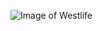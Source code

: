 ![Image of Westlife](https://image.baidu.com/search/detail?ct=503316480&z=0&ipn=false&word=Westlife&step_word=&hs=0&pn=9&spn=0&di=7249025186345779201&pi=0&rn=1&tn=baiduimagedetail&is=0%2C0&istype=0&ie=utf-8&oe=utf-8&in=&cl=2&lm=-1&st=undefined&cs=43993888%2C899825542&os=1083041140%2C3512918059&simid=25243212%2C593307451&adpicid=0&lpn=0&ln=1084&fr=&fmq=1694122153770_R&fm=&ic=undefined&s=undefined&hd=undefined&latest=undefined&copyright=undefined&se=&sme=&tab=0&width=undefined&height=undefined&face=undefined&ist=&jit=&cg=star&bdtype=0&oriquery=&objurl=https%3A%2F%2Fimgessl.kugou.com%2Fstdmusic%2F20150718%2F20150718053509818417.jpg&fromurl=ippr_z2C%24qAzdH3FAzdH3Fooo_z%26e3Bh7257_z%26e3Bv54AzdH3Ff5g2AzdH3Fvjalkv_z%26e3Bip4s&gsm=1e&rpstart=0&rpnum=0&islist=&querylist=&nojc=undefined&dyTabStr=MTEsMCw2LDEsMyw0LDUsMiw4LDcsOQ%3D%3D)
